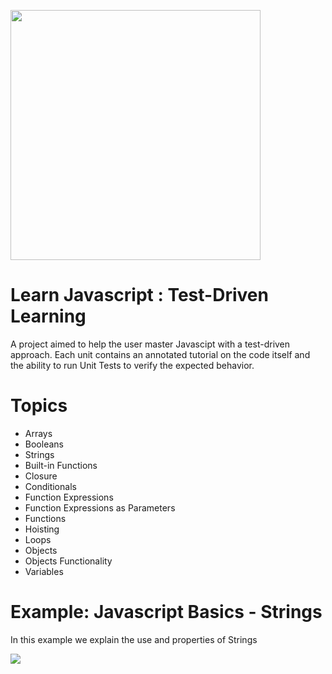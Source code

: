 <a name="README">[<img src="https://s3-us-west-2.amazonaws.com/martinbucket/Learn+Javascript-logo.png" width="400px" />](https://github.com/MartinChavez/Learn-Javascript)</a>

Learn Javascript : Test-Driven Learning
================

A project aimed to help the user master Javascipt with a test-driven approach. Each unit contains an annotated tutorial on the code itself and the ability to run Unit Tests to verify the expected behavior.

Topics
================
 - Arrays
 - Booleans
 - Strings
 - Built-in Functions
 - Closure
 - Conditionals
 - Function Expressions
 - Function Expressions as Parameters
 - Functions
 - Hoisting
 - Loops
 - Objects
 - Objects Functionality
 - Variables


Example: Javascript Basics - Strings
====================
In this example we explain the use and properties of Strings 

<a name="README">[<img src="https://s3-us-west-2.amazonaws.com/martinbucket/arrays.png"  />](https://github.com/MartinChavez/Learn-Javascript)</a>
